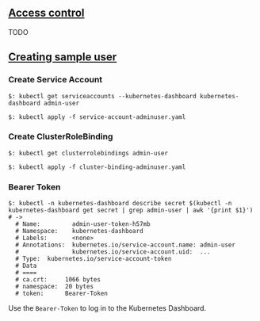 ## [Access control](https://github.com/kubernetes/dashboard/blob/master/docs/user/access-control/README.md)

TODO

## [Creating sample user](https://github.com/kubernetes/dashboard/blob/master/docs/user/access-control/creating-sample-user.md)

### Create Service Account

```
$: kubectl get serviceaccounts --kubernetes-dashboard kubernetes-dashboard admin-user

$: kubectl apply -f service-account-adminuser.yaml
```

### Create ClusterRoleBinding

```
$: kubectl get clusterrolebindings admin-user

$: kubectl apply -f cluster-binding-adminuser.yaml
```

### Bearer Token

```
$: kubectl -n kubernetes-dashboard describe secret $(kubectl -n kubernetes-dashboard get secret | grep admin-user | awk '{print $1}')  # ->
  # Name:         admin-user-token-h57mb
  # Namespace:    kubernetes-dashboard
  # Labels:       <none>
  # Annotations:  kubernetes.io/service-account.name: admin-user
  #               kubernetes.io/service-account.uid:  ...
  # Type:  kubernetes.io/service-account-token
  # Data
  # ====
  # ca.crt:     1066 bytes
  # namespace:  20 bytes
  # token:      Bearer-Token
```

Use the `Bearer-Token` to log in to the Kubernetes Dashboard.  
